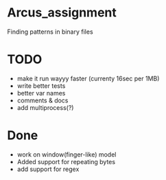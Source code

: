 # Arcus_assignment

Finding patterns in binary files

# TODO
- make it run wayyy faster (currenty 16sec per 1MB)
- write better tests
- better var names
- comments & docs
- add multiprocess(?)

# Done
- work on window(finger-like) model
- Added support for repeating bytes
- add support for regex
